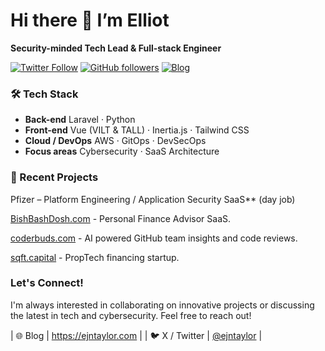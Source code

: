 # Hi there 👋 I’m Elliot
**Security-minded Tech Lead & Full-stack Engineer**

[![Twitter Follow](https://img.shields.io/twitter/follow/ejntaylor?style=social)](https://twitter.com/ejntaylor)
[![GitHub followers](https://img.shields.io/github/followers/ejntaylor?style=social)](https://github.com/ejntaylor)
[![Blog](https://img.shields.io/badge/Blog-ejntaylor.com-blue)](https://ejntaylor.com)


### 🛠️ Tech Stack

- **Back-end**  Laravel · Python  
- **Front-end**  Vue (VILT & TALL) · Inertia.js · Tailwind CSS  
- **Cloud / DevOps**  AWS · GitOps · DevSecOps  
- **Focus areas**  Cybersecurity · SaaS Architecture


### 🚀 Recent Projects

Pfizer – Platform Engineering / Application Security SaaS** (day job)  

[BishBashDosh.com](https://bishbashdosh.com) - Personal Finance Advisor SaaS.

[coderbuds.com](https://coderbuds.com) - AI powered GitHub team insights and code reviews.

[sqft.capital](https://sqft.capital) - PropTech financing startup.


### Let's Connect!
I'm always interested in collaborating on innovative projects or discussing the latest in tech and cybersecurity. Feel free to reach out!

| 🌐 Blog | <https://ejntaylor.com> |
| 🐦 X / Twitter | [@ejntaylor](https://twitter.com/ejntaylor) |

